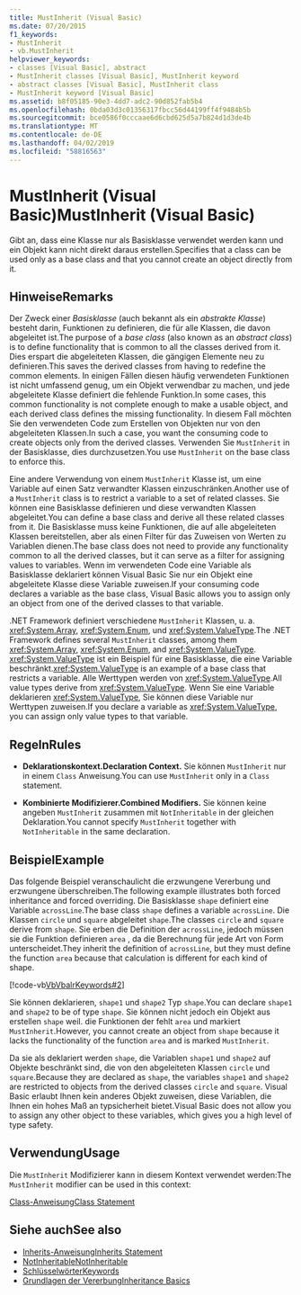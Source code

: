 ```yaml
---
title: MustInherit (Visual Basic)
ms.date: 07/20/2015
f1_keywords:
- MustInherit
- vb.MustInherit
helpviewer_keywords:
- classes [Visual Basic], abstract
- MustInherit classes [Visual Basic], MustInherit keyword
- abstract classes [Visual Basic], MustInherit class
- MustInherit keyword [Visual Basic]
ms.assetid: b8f05185-90e3-4dd7-adc2-90d852fab5b4
ms.openlocfilehash: 0bda03d3c01356317fbcc56d44199ff4f9484b5b
ms.sourcegitcommit: bce0586f0cccaae6d6cbd625d5a7b824d1d3de4b
ms.translationtype: MT
ms.contentlocale: de-DE
ms.lasthandoff: 04/02/2019
ms.locfileid: "58816563"
---
```

# <a name="mustinherit-visual-basic"></a><span data-ttu-id="828de-102">MustInherit (Visual Basic)</span><span class="sxs-lookup"><span data-stu-id="828de-102">MustInherit (Visual Basic)</span></span>
<span data-ttu-id="828de-103">Gibt an, dass eine Klasse nur als Basisklasse verwendet werden kann und ein Objekt kann nicht direkt daraus erstellen.</span><span class="sxs-lookup"><span data-stu-id="828de-103">Specifies that a class can be used only as a base class and that you cannot create an object directly from it.</span></span>  
  
## <a name="remarks"></a><span data-ttu-id="828de-104">Hinweise</span><span class="sxs-lookup"><span data-stu-id="828de-104">Remarks</span></span>  
 <span data-ttu-id="828de-105">Der Zweck einer *Basisklasse* (auch bekannt als ein *abstrakte Klasse*) besteht darin, Funktionen zu definieren, die für alle Klassen, die davon abgeleitet ist.</span><span class="sxs-lookup"><span data-stu-id="828de-105">The purpose of a *base class* (also known as an *abstract class*) is to define functionality that is common to all the classes derived from it.</span></span> <span data-ttu-id="828de-106">Dies erspart die abgeleiteten Klassen, die gängigen Elemente neu zu definieren.</span><span class="sxs-lookup"><span data-stu-id="828de-106">This saves the derived classes from having to redefine the common elements.</span></span> <span data-ttu-id="828de-107">In einigen Fällen diesen häufig verwendeten Funktionen ist nicht umfassend genug, um ein Objekt verwendbar zu machen, und jede abgeleitete Klasse definiert die fehlende Funktion.</span><span class="sxs-lookup"><span data-stu-id="828de-107">In some cases, this common functionality is not complete enough to make a usable object, and each derived class defines the missing functionality.</span></span> <span data-ttu-id="828de-108">In diesem Fall möchten Sie den verwendeten Code zum Erstellen von Objekten nur von den abgeleiteten Klassen.</span><span class="sxs-lookup"><span data-stu-id="828de-108">In such a case, you want the consuming code to create objects only from the derived classes.</span></span> <span data-ttu-id="828de-109">Verwenden Sie `MustInherit` in der Basisklasse, dies durchzusetzen.</span><span class="sxs-lookup"><span data-stu-id="828de-109">You use `MustInherit` on the base class to enforce this.</span></span>  
  
 <span data-ttu-id="828de-110">Eine andere Verwendung von einem `MustInherit` Klasse ist, um eine Variable auf einen Satz verwandter Klassen einzuschränken.</span><span class="sxs-lookup"><span data-stu-id="828de-110">Another use of a `MustInherit` class is to restrict a variable to a set of related classes.</span></span> <span data-ttu-id="828de-111">Sie können eine Basisklasse definieren und diese verwandten Klassen abgeleitet.</span><span class="sxs-lookup"><span data-stu-id="828de-111">You can define a base class and derive all these related classes from it.</span></span> <span data-ttu-id="828de-112">Die Basisklasse muss keine Funktionen, die auf alle abgeleiteten Klassen bereitstellen, aber als einen Filter für das Zuweisen von Werten zu Variablen dienen.</span><span class="sxs-lookup"><span data-stu-id="828de-112">The base class does not need to provide any functionality common to all the derived classes, but it can serve as a filter for assigning values to variables.</span></span> <span data-ttu-id="828de-113">Wenn im verwendeten Code eine Variable als Basisklasse deklariert können Visual Basic Sie nur ein Objekt eine abgeleitete Klasse diese Variable zuweisen.</span><span class="sxs-lookup"><span data-stu-id="828de-113">If your consuming code declares a variable as the base class, Visual Basic allows you to assign only an object from one of the derived classes to that variable.</span></span>  
  
 <span data-ttu-id="828de-114">.NET Framework definiert verschiedene `MustInherit` Klassen, u. a. <xref:System.Array>, <xref:System.Enum>, und <xref:System.ValueType>.</span><span class="sxs-lookup"><span data-stu-id="828de-114">The .NET Framework defines several `MustInherit` classes, among them <xref:System.Array>, <xref:System.Enum>, and <xref:System.ValueType>.</span></span> <span data-ttu-id="828de-115"><xref:System.ValueType> ist ein Beispiel für eine Basisklasse, die eine Variable beschränkt.</span><span class="sxs-lookup"><span data-stu-id="828de-115"><xref:System.ValueType> is an example of a base class that restricts a variable.</span></span> <span data-ttu-id="828de-116">Alle Werttypen werden von <xref:System.ValueType>.</span><span class="sxs-lookup"><span data-stu-id="828de-116">All value types derive from <xref:System.ValueType>.</span></span> <span data-ttu-id="828de-117">Wenn Sie eine Variable deklarieren <xref:System.ValueType>, Sie können diese Variable nur Werttypen zuweisen.</span><span class="sxs-lookup"><span data-stu-id="828de-117">If you declare a variable as <xref:System.ValueType>, you can assign only value types to that variable.</span></span>  
  
## <a name="rules"></a><span data-ttu-id="828de-118">Regeln</span><span class="sxs-lookup"><span data-stu-id="828de-118">Rules</span></span>  
  
-   <span data-ttu-id="828de-119">**Deklarationskontext.**</span><span class="sxs-lookup"><span data-stu-id="828de-119">**Declaration Context.**</span></span> <span data-ttu-id="828de-120">Sie können `MustInherit` nur in einem `Class` Anweisung.</span><span class="sxs-lookup"><span data-stu-id="828de-120">You can use `MustInherit` only in a `Class` statement.</span></span>  
  
-   <span data-ttu-id="828de-121">**Kombinierte Modifizierer.**</span><span class="sxs-lookup"><span data-stu-id="828de-121">**Combined Modifiers.**</span></span> <span data-ttu-id="828de-122">Sie können keine angeben `MustInherit` zusammen mit `NotInheritable` in der gleichen Deklaration.</span><span class="sxs-lookup"><span data-stu-id="828de-122">You cannot specify `MustInherit` together with `NotInheritable` in the same declaration.</span></span>  
  
## <a name="example"></a><span data-ttu-id="828de-123">Beispiel</span><span class="sxs-lookup"><span data-stu-id="828de-123">Example</span></span>  
 <span data-ttu-id="828de-124">Das folgende Beispiel veranschaulicht die erzwungene Vererbung und erzwungene überschreiben.</span><span class="sxs-lookup"><span data-stu-id="828de-124">The following example illustrates both forced inheritance and forced overriding.</span></span> <span data-ttu-id="828de-125">Die Basisklasse `shape` definiert eine Variable `acrossLine`.</span><span class="sxs-lookup"><span data-stu-id="828de-125">The base class `shape` defines a variable `acrossLine`.</span></span> <span data-ttu-id="828de-126">Die Klassen `circle` und `square` abgeleitet `shape`.</span><span class="sxs-lookup"><span data-stu-id="828de-126">The classes `circle` and `square` derive from `shape`.</span></span> <span data-ttu-id="828de-127">Sie erben die Definition der `acrossLine`, jedoch müssen sie die Funktion definieren `area` , da die Berechnung für jede Art von Form unterscheidet.</span><span class="sxs-lookup"><span data-stu-id="828de-127">They inherit the definition of `acrossLine`, but they must define the function `area` because that calculation is different for each kind of shape.</span></span>  
  
 [!code-vb[VbVbalrKeywords#2](~/samples/snippets/visualbasic/VS_Snippets_VBCSharp/VbVbalrKeywords/VB/Class1.vb#2)]  
  
 <span data-ttu-id="828de-128">Sie können deklarieren, `shape1` und `shape2` Typ `shape`.</span><span class="sxs-lookup"><span data-stu-id="828de-128">You can declare `shape1` and `shape2` to be of type `shape`.</span></span> <span data-ttu-id="828de-129">Sie können nicht jedoch ein Objekt aus erstellen `shape` weil. die Funktionen der fehlt `area` und markiert `MustInherit`.</span><span class="sxs-lookup"><span data-stu-id="828de-129">However, you cannot create an object from `shape` because it lacks the functionality of the function `area` and is marked `MustInherit`.</span></span>  
  
 <span data-ttu-id="828de-130">Da sie als deklariert werden `shape`, die Variablen `shape1` und `shape2` auf Objekte beschränkt sind, die von den abgeleiteten Klassen `circle` und `square`.</span><span class="sxs-lookup"><span data-stu-id="828de-130">Because they are declared as `shape`, the variables `shape1` and `shape2` are restricted to objects from the derived classes `circle` and `square`.</span></span> <span data-ttu-id="828de-131">Visual Basic erlaubt Ihnen kein anderes Objekt zuweisen, diese Variablen, die Ihnen ein hohes Maß an typsicherheit bietet.</span><span class="sxs-lookup"><span data-stu-id="828de-131">Visual Basic does not allow you to assign any other object to these variables, which gives you a high level of type safety.</span></span>  
  
## <a name="usage"></a><span data-ttu-id="828de-132">Verwendung</span><span class="sxs-lookup"><span data-stu-id="828de-132">Usage</span></span>  
 <span data-ttu-id="828de-133">Die `MustInherit` Modifizierer kann in diesem Kontext verwendet werden:</span><span class="sxs-lookup"><span data-stu-id="828de-133">The `MustInherit` modifier can be used in this context:</span></span>  
  
 [<span data-ttu-id="828de-134">Class-Anweisung</span><span class="sxs-lookup"><span data-stu-id="828de-134">Class Statement</span></span>](../../../visual-basic/language-reference/statements/class-statement.md)  
  
## <a name="see-also"></a><span data-ttu-id="828de-135">Siehe auch</span><span class="sxs-lookup"><span data-stu-id="828de-135">See also</span></span>

- [<span data-ttu-id="828de-136">Inherits-Anweisung</span><span class="sxs-lookup"><span data-stu-id="828de-136">Inherits Statement</span></span>](../../../visual-basic/language-reference/statements/inherits-statement.md)
- [<span data-ttu-id="828de-137">NotInheritable</span><span class="sxs-lookup"><span data-stu-id="828de-137">NotInheritable</span></span>](../../../visual-basic/language-reference/modifiers/notinheritable.md)
- [<span data-ttu-id="828de-138">Schlüsselwörter</span><span class="sxs-lookup"><span data-stu-id="828de-138">Keywords</span></span>](../../../visual-basic/language-reference/keywords/index.md)
- [<span data-ttu-id="828de-139">Grundlagen der Vererbung</span><span class="sxs-lookup"><span data-stu-id="828de-139">Inheritance Basics</span></span>](../../../visual-basic/programming-guide/language-features/objects-and-classes/inheritance-basics.md)

